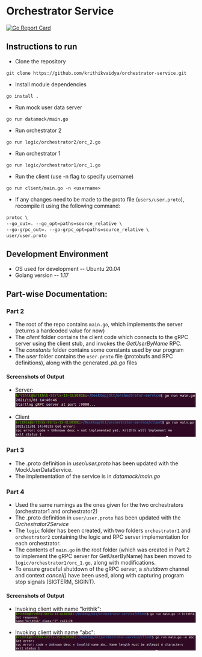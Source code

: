 # Orchestrator Service

[![Go Report Card](https://goreportcard.com/badge/github.com/krithikvaidya/orchestrator-service)](https://goreportcard.com/report/github.com/krithikvaidya/orchestrator-service)

## Instructions to run  

- Clone the repository
```
git clone https://github.com/krithikvaidya/orchestrator-service.git
```

- Install module dependencies
```
go install .
```

- Run mock user data server
```
go run datamock/main.go
```

- Run orchestrator 2
```
go run logic/orchestrator2/orc_2.go
```

- Run orchestrator 1
```
go run logic/orchestrator1/orc_1.go
```

- Run the client (use -n flag to specify username)
```
go run client/main.go -n <username>
```

- If any changes need to be made to the proto file (`users/user.proto`), recompile it using the following command:
```
protoc \
--go_out=. --go_opt=paths=source_relative \
--go-grpc_out=. --go-grpc_opt=paths=source_relative \
user/user.proto
```

## Development Environment

- OS used for development -- Ubuntu 20.04
- Golang version -- 1.17

## Part-wise Documentation:

### Part 2

- The root of the repo contains `main.go`, which implements the server (returns a hardcoded value for now)
- The *client* folder contains the client code which connects to the gRPC server using the client stub, and invokes the *GetUserByName* RPC.
- The *constants* folder contains some constants used by our program
- The *user* folder contains the `user.proto` file (protobufs and RPC definitions), along with the generated *.pb.go* files

#### Screenshots of Output

- Server:
![](screenshots/part2_server.png)

- Client
![](screenshots/part2_client.png)

### Part 3

- The .proto definition in *user/user.proto* has been updated with the MockUserDataService.
- The implementation of the service is in *datamock/main.go*

### Part 4

- Used the same namings as the ones given for the two orchestrators (orchestrator1 and orchestrator2)
- The .proto definition in `user/user.proto` has been updated with the *Orchestrator2Service* 
- The `logic` folder has been created, with two folders `orchestrator1` and `orchestrator2` containing the logic and RPC server implementation for each orchestrator.
- The contents of `main.go` in the root folder (which was created in Part 2 to implement the gRPC server for GetUserByName) has been moved to `logic/orchestrator1/orc_1.go`, along with modifications.
- To ensure graceful shutdown of the gRPC server, a *shutdown* channel and context *cancel()* have been used, along with capturing program stop signals (SIGTERM, SIGINT).

#### Screenshots of Output

- Invoking client with name "krithik":
![](screenshots/part4_krithik.png)

- Invoking client with name "abc":
![](screenshots/part4_abc.png)
